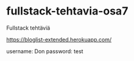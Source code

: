 # fullstack-tehtavia-osa7
Fullstack tehtäviä

https://bloglist-extended.herokuapp.com/

username: Don
password: test
